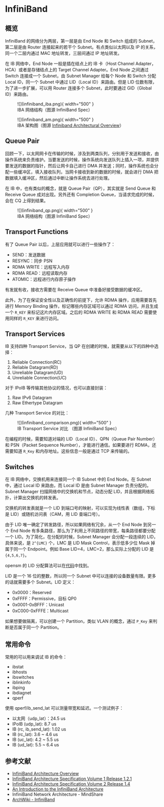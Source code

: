 # InfiniBand

## 概览

InfiniBand 的网络分为两层，第一层是由 End Node 和 Switch 组成的 Subnet，第二层是由 Router 连接起来的若干个 Subnet。有点类似以太网以及 IP 的关系，同一个二层内通过 MAC 地址转发，三层间通过 IP 地址转发。

在 IB 网络中，End Node 一般是插在结点上的 IB 卡（Host Channel Adapter，HCA）或者是存储结点上的 Target Channel Adapter。End Node 之间通过 Switch 连接成一个 Subnet，由 Subnet Manager 给每个 Node 和 Switch 分配 Local ID，同一个 Subnet 中通过 LID（Local ID）来路由。但是 LID 位数有限，为了进一步扩展，可以用 Router 连接多个 Subnet，此时要通过 GID（Global ID）来路由。

<figure markdown>
  ![](infiniband_iba.png){ width="500" }
  <figcaption>IBA 网络结构（图源 InfiniBand Spec）</figcaption>
</figure>

<figure markdown>
  ![](infiniband_am.png){ width="500" }
  <figcaption>IBA 架构图（图源 <a href="https://www.snia.org/sites/default/files/files2/files2/SDC2013/presentations/Hardware/DavidDeming_Infiniband_Architectural_Overview.pdf">Infiniband Architectural Overview</a>）</figcaption>
</figure>

## Queue Pair

回顾一下，以太网网卡在传输的时候，涉及到两类队列，分别用于发送和接收，由操作系统来负责维护。当要发送的时候，操作系统向发送队列上插入一项，并提供要发送的数据的指针，然后让网卡自己进行 DMA 并发送；同时，操作系统也会分配一些缓冲区，填入接收队列，当网卡接收到新的数据的时候，就会进行 DMA 把数据填入缓冲区，然后通过中断让操作系统去进行处理。

在 IB 中，也有类似的概念，就是 Queue Pair（QP），其实就是 Send Queue 和 Receive Queue 成对出现。另外还有 Completion Queue，当请求完成的时候，会在 CQ 上得到结果。

<figure markdown>
  ![](infiniband_qp.png){ width="500" }
  <figcaption>IBA 网络结构（图源 InfiniBand Spec）</figcaption>
</figure>

## Transport Functions

有了 Queue Pair 以后，上层应用就可以进行一些操作了：

- SEND：发送数据
- RESYNC：同步 PSN
- RDMA WRITE：远程写入内存
- RDMA READ：远程读取内存
- ATOMIC：远程进行内存原子操作

有发就有收，接收方需要在 Receive Queue 中准备好接受数据的缓冲区。

此外，为了在保证安全性以及正确性的前提下，允许 RDMA 操作，应用需要首先进行 Memory Binding 操作，标记哪些内存区域可以通过 RDMA 访问，并且生成一个 `R_KEY` 来标记这片内存区域。之后的 RDMA WRITE 和 RDMA READ 需要使用同样的 `R_KEY` 来进行访问。

## Transport Services

IB 支持四种 Transport Service，当 QP 在创建的时候，就需要从以下的四种中选择：

1. Reliable Connection(RC)
2. Reliable Datagram(RD)
3. Unreliable Datagram(UD)
4. Unreliable Connection(UC)

对于 IPoIB 等传输其他协议的情况，也可以直接封装：

1. Raw IPv6 Datagram
2. Raw Ethertype Datagram

几种 Transport Service 的对比：

<figure markdown>
  ![](infiniband_comparison.png){ width="500" }
  <figcaption>IB Transport Service 对比 （图源 InfiniBand Spec）</figcaption>
</figure>

在编程的时候，需要知道对端的 LID（Local ID）、QPN（Queue Pair Number）和 PSN（Packet Sequence Number），才能进行通信。如果要进行 RDMA，还需要知道 `R_Key` 和内存地址。这些信息一般是通过 TCP 来传输的。

## Switches

在 IB 网络中，交换机用来连接同一个 IB Subnet 中的 End Node。在 Subnet 中，通过 Local ID 来路由，而 Local ID 是由 Subnet Manager 负责分配的。Subnet Manager 扫描网络中的交换机和节点，动态分配 LID，并且根据网络拓扑，计算出交换机的转发表。

交换机的转发表就是一个 LID 到端口号的映射，可以实现为线性表（数组，下标是 LID）或随机访问表（CAM，用 LID 查端口号）。

由于 LID 唯一确定了转发路径，所以如果网络有冗余，从一个 End Node 到另一个 End Node 有多条路径，那么为了利用上不同路径的带宽，每条路径都要分配一个 LID。为了简化，在分配的时候，Subnet Manager 会分配一段连续的 LID，具体来说，是 `2^{LMC}` 个，LMC 是 LID Mask Control，表示低多少位 Mask 掉属于同一个 Endpoint。例如 Base LID=4，LMC=2，那么实际上分配的 LID 是 `{4,5,6,7}`。

opensm 的 LID 分配算法可以在[代码](https://github.com/linux-rdma/opensm/blob/844ab3b7edaad983449b5d3a4a773088b8daa299/opensm/osm_lid_mgr.c#L290)中找到。

LID 是一个 16 位的整数，所以同一个 Subnet 中可以连接的设备数量有限。更多的话就需要多个 Subnet。LID 定义：

- 0x0000：Reserved
- 0xFFFF：Permissive，目标 QP0
- 0x0001-0xBFFF：Unicast
- 0xC000-0xFFFE：Multicast

如果想要做隔离，可以创建一个 Partition，类似 VLAN 的概念，通过 `P_Key` 来判断是否属于同一个 Partition。

## 常用命令

常用的可以用来调试 IB 的命令：

- ibstat
- ibhosts
- ibswitches
- iblinkinfo
- ibping
- ibdiagnet
- qperf

使用 qperf/ib_send_lat 可以测量带宽和延迟。一个测试例子：

- 以太网（udp_lat）：24.5 us
- IPoIB (udp_lat): 8.7 us
- IB (rc, ib_send_lat): 1.02 us
- IB (rc_lat): 3.6 ~ 4.6 us
- IB (uc_lat): 4.2 ~ 5.5 us
- IB (ud_lat): 5.5 ~ 6.4 us

## 参考文献

- [InfiniBand Architecture Overview](https://www.snia.org/sites/default/files/files2/files2/SDC2013/presentations/Hardware/DavidDeming_Infiniband_Architectural_Overview.pdf)
- [InfiniBand Architecture Specification Volume 1 Release 1.2.1](https://www.afs.enea.it/asantoro/V1r1_2_1.Release_12062007.pdf)
- [InfiniBand Architecture Specification Volume 2 Release 1.4](https://cw.infinibandta.org/document/dl/8566)
- [An Introduction to the InfiniBand Architecture](https://cali-doc.unilim.fr/_media/mpi/intel-mpi/infinibandchap42.pdf)
- InfiniBand Network Architecture - MindShare
- [ArchWiki - InfiniBand](https://wiki.archlinux.org/title/InfiniBand)